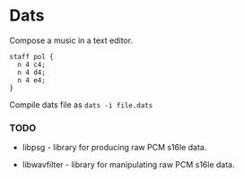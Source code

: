 # Dats

Compose a music in a text editor.

```
staff pol {
  n 4 c4;
  n 4 d4;
  n 4 e4;
}
```
Compile dats file as `dats -i file.dats`

### TODO

- libpsg - library for producing raw PCM s16le data.

- libwavfilter - library for manipulating raw PCM s16le data.

